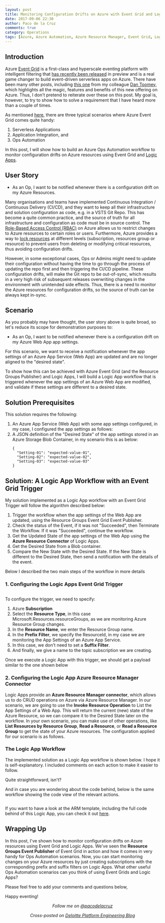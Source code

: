 ```yaml
---
layout: post
title: Monitoring Configuration Drifts on Azure with Event Grid and Logic Apps
date: 2017-09-06 22:30
author: Paco de la Cruz
comments: true
category: Operations
tags: [Azure, Azure Automation, Azure Resource Manager, Event Grid, Logic Apps, Serverless]
---
```

<h2>Introduction</h2>
Azure <a href="https://azure.microsoft.com/en-au/services/event-grid/">Event Grid</a> is a first-class and hyperscale eventing platform with intelligent filtering that <a href="https://azure.microsoft.com/en-au/blog/introducing-azure-event-grid-an-event-service-for-modern-applications/">has recently been released</a> in preview and is a real game changer to build event-driven serverless apps on Azure. There have been many other posts, including <a href="/serverless-logging-alerting-with-service-fabric-azure-event-grid">this one</a> from my colleague <a href="https://twitter.com/daniel2me">Dan Toomey</a>, which highlights all the magic, features and benefits of this new offering on Azure. Thus, I don't pretend to reiterate over these on this post. My goal is, however, to try to show how to solve a requirement that I have heard more than a couple of times.

As mentioned <a href="https://azure.microsoft.com/en-au/services/event-grid/">here</a>, there are three typical scenarios where Azure Event Grid comes quite handy:
<ol>
	<li>Serverless Applications</li>
	<li>Application Integration, and</li>
	<li>Ops Automation</li>
</ol>
In this post, I will show how to build an Azure Ops Automation workflow to monitor configuration drifts on Azure resources using Event Grid and <a href="https://azure.microsoft.com/en-au/services/logic-apps/">Logic Apps</a>.
<h2>User Story</h2>
<ul>
	<li>As an Op, I want to be notified whenever there is a configuration drift on my Azure Resources.</li>
</ul>
Many organisations and teams have implemented Continuous Integration / Continuous Delivery (CI/CD), and they want to keep all their infrastructure and solution configuration as code, e.g. in a VSTS Git Repo. This has become a quite common practice, and the source of truth for all infrastructure and configuration as code must be in source control. The <a href="https://docs.microsoft.com/en-us/azure/active-directory/role-based-access-control-configure">Role-Based Access Control (RBAC)</a> on Azure allows us to restrict changes to Azure resources to certain roles or users. Furthermore, Azure provides a way to <a href="https://docs.microsoft.com/en-us/azure/azure-resource-manager/resource-group-lock-resources">lock resources</a> at different levels (subscription, resources group or resource) to prevent users from deleting or modifying critical resources, thus avoiding configuration drifts.

However, in some exceptional cases, Ops or Admins might need to update their configuration without having the time to go through the process of updating the repo first and then triggering the CI/CD pipeline. These configuration drifts, will make the Git repo to be out-of-sync, which results in a very high risk of subsequent releases overwriting changes in the environment with unintended side effects. Thus, there is a need to monitor the Azure resources for configuration drifts, so the source of truth can be always kept in-sync.
<h2>Scenario</h2>
As you probably may have thought, the user story above is quite broad, so let's reduce its scope for demonstration purposes to:
<ul>
	<li>As an Op, I want to be notified whenever there is a configuration drift on my Azure Web App app settings.</li>
</ul>
For this scenario, we want to receive a notification whenever the app settings of an Azure App Service (Web App) are updated and are no longer aligned to the "desired state".

To show how this can be achieved with Azure Event Grid (and the Resource Groups Publisher) and Logic Apps, I will build a Logic App workflow that is triggered whenever the app settings of an Azure Web App are modified, and validate if these settings are different to a desired state.
<h2>Solution Prerequisites</h2>
This solution requires the following:
<ol>
	<li>
<div>An Azure App Service (Web App) with some app settings configured, in my case, I configured the app settings as follows:</div>
<div></div>
<img src="/assets/img/2017/09/090617_1144_monitoringc1.png" alt="" /></li>
	<li>
<div>A JSON definition of the "Desired State" of the app settings stored in an Azure Storage Blob Container, in my scenario this is as below:</div>
<pre><code>{
  "Setting-01": "expected-value-01",
  "Setting-02": "expected-value-02",
  "Setting-03": "expected-value-03"
}
</code></pre>
</li>
</ol>
<h2>Solution: A Logic App Workflow with an Event Grid Trigger</h2>
My solution implemented as a Logic App workflow with an Event Grid Trigger will follow the algorithm described below:
<ol>
	<li>Trigger the workflow when the app settings of the Web App are updated, using the Resource Groups Event Grid Event Publisher.</li>
	<li>Check the status of the Event, if it was not "Succeeded", then Terminate the Workflow. If it was "Succeeded", continue the workflow.</li>
	<li>Get the Updated State of the app settings of the Web App using the <strong>Azure Resource Connector</strong> of Logic Apps.</li>
	<li>Get the Desired State from a Blob container.</li>
	<li>
<div>Compare the New State with the Desired State. If the New State is different to the Desired State, then send a notification with the details of the event.</div></li>
</ol>
Below I described the two main steps of the workflow in more details
<h3>1. Configuring the Logic Apps Event Grid Trigger</h3>
<img src="/assets/img/2017/09/090617_1144_monitoringc2.png" alt="" />

To configure the trigger, we need to specify:
<ol>
	<li>Azure <strong>Subscription</strong></li>
	<li>Select the <strong>Resource Type</strong>, in this case Microsoft.Resources.resourceGroups, as we are monitoring Azure Resource Group changes.</li>
	<li>In the <strong>Resource Name</strong>, we enter the Resource Group name.</li>
	<li>In the <strong>Prefix</strong> <strong>Filter</strong>, we specify the ResourceId, in my case we are monitoring the App Settings of an Azure App Service.</li>
	<li>In this case, we don't need to set a <strong>Suffix Filter</strong>.</li>
	<li>And finally, we give a name to the topic subscription we are creating.</li>
</ol>
Once we execute a Logic App with this trigger, we should get a payload similar to the one shown below

<p/>
<script src="https://gist.github.com/pacodelacruz/775285ce34f1a131a2865affd464e481.js">.js"></script>
<p/>
<h3>2. Configuring the Logic App Azure Resource Manager Connector</h3>
Logic Apps provide an <strong>Azure Resource Manager connector</strong>, which allows us to do CRUD operations on Azure via Azure Resource Manager. In our scenario, we are going to use the <strong>Invoke Resource Operation</strong> to List the App Settings of a Web App. This will return the current (new) state of the Azure Resource, so we can compare it to the Desired State later on the workflow. In your own scenario, you can make use of other operations, like <strong>List Resources by Resource Group</strong>, <strong>Read a Resource</strong>, or <strong>Read a Resource Group</strong> to get the state of your Azure resources. The configuration applied for our scenario is as follows.

<img src="/assets/img/2017/09/090617_1144_monitoringc3.png" alt="" />
<h3>The Logic App Workflow</h3>
The implemented solution as a Logic App workflow is shown below. I hope it is self-explanatory. I included comments on each action to make it easier to follow.

<img src="/assets/img/2017/09/090617_1144_monitoringc4.png" alt="" />

Quite straightforward, isn't?

And in case you are wondering about the code behind, below is the same workflow showing the code view of the relevant actions.

<img src="/assets/img/2017/09/090617_1144_monitoringc5.png" alt="" />

If you want to have a look at the ARM template, including the full code behind of this Logic App, you can check it out <a href="https://gist.github.com/pacodelacruz/3787feb1068ddabf3d3390c837eb7ea4">here</a>.
<h2>Wrapping Up</h2>
In this post, I've shown how to monitor configuration drifts on Azure resources using Event Grid and Logic Apps. We've seen the <strong>Resource Groups Event Publisher</strong> of Event Grid in action and how it comes in very handy for Ops Automation scenarios. Now, you can start monitoring changes on your Azure resources by just creating subscriptions with the corresponding prefix and suffix filters on Logic Apps. What other useful Ops Automation scenarios can you think of using Event Grids and Logic Apps?

Please feel free to add your comments and questions below,

Happy eventing!
<p style="text-align:center;"><span style="font-style:italic;">Follow me on </span><a href="https://twitter.com/pacodelacruz"><span style="font-style:italic;">@pacodelacruz</span></a></p>
<p style="text-align:center;"><span style="font-style:italic;">Cross-posted on </span><a href="https://platform.deloitte.com.au/articles/author/paco-de-la-cruz"><span style="font-style:italic;">Deloitte Platform Engineering Blog</span></a></p>
